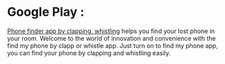 # Google Play :

[Phone finder app by clapping, whistling](https://play.google.com/work/apps/details?id=com.shdevelo.ClapWhistleToFindPhone) helps you find your lost phone in your room. Welcome to the world of innovation and convenience with the find my phone by clapp or whistle app.
Just turn on to find my phone app, you can find your phone by clapping and whistling easily.
